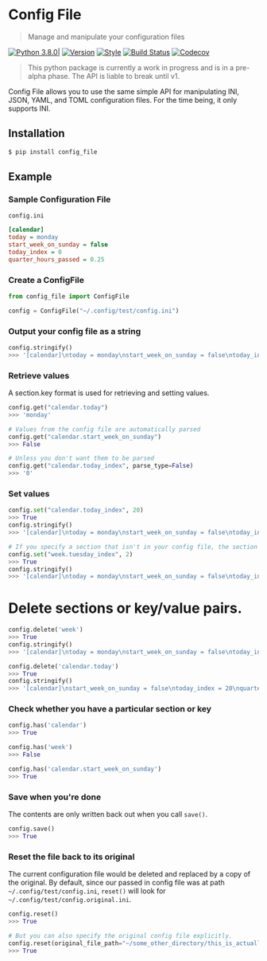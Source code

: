 # Config File 

> Manage and manipulate your configuration files

[![Python 3.8.0|](https://img.shields.io/badge/python-3.8.0-blue.svg)](https://www.python.org/downloads/release/python-380/) 
[![Version](https://img.shields.io/pypi/v/config-file)](https://pypi.org/project/config-file/)
[![Style](https://img.shields.io/badge/code%20style-black-000000.svg)](https://pypi.org/project/black/)
[![Build Status](https://travis-ci.com/eugenetriguba/config_file.svg?branch=master)](https://travis-ci.com/eugenetriguba/config_file)
[![Codecov](https://codecov.io/gh/eugenetriguba/config_file/graph/badge.svg)](https://codecov.io/gh/eugenetriguba/config_file)

> This python package is currently a work in progress and is in a pre-alpha phase. The API is liable to break until v1.

Config File allows you to use the same simple API for manipulating INI, JSON, 
YAML, and TOML configuration files. For the time being, it only supports INI.

## Installation
```bash
$ pip install config_file
```

## Example

### Sample Configuration File

`config.ini`
```ini
[calendar]
today = monday
start_week_on_sunday = false
today_index = 0
quarter_hours_passed = 0.25
```

### Create a ConfigFile
```python
from config_file import ConfigFile

config = ConfigFile("~/.config/test/config.ini")
```

### Output your config file as a string
```python
config.stringify()
>>> '[calendar]\ntoday = monday\nstart_week_on_sunday = false\ntoday_index = 0\nquarter_hours_passed = 0.25\n\n'
```

### Retrieve values
A section.key format is used for retrieving and setting values.
```python
config.get("calendar.today")
>>> 'monday'

# Values from the config file are automatically parsed
config.get("calendar.start_week_on_sunday")
>>> False

# Unless you don't want them to be parsed
config.get("calendar.today_index", parse_type=False)
>>> '0'
```

### Set values
```python
config.set("calendar.today_index", 20)
>>> True
config.stringify()
>>> '[calendar]\ntoday = monday\nstart_week_on_sunday = false\ntoday_index = 20\nquarter_hours_passed = 0.25\n\n'

# If you specify a section that isn't in your config file, the section and the key are added for you.
config.set("week.tuesday_index", 2)
>>> True
config.stringify()
>>> '[calendar]\ntoday = monday\nstart_week_on_sunday = false\ntoday_index = 20\nquarter_hours_passed = 0.25\n\n[week]\ntuesday_index = 2\n\n'
```

# Delete sections or key/value pairs.
```python
config.delete('week')
>>> True
config.stringify()
>>> '[calendar]\ntoday = monday\nstart_week_on_sunday = false\ntoday_index = 20\nquarter_hours_passed = 0.25\n\n'

config.delete('calendar.today')
>>> True
config.stringify()
>>> '[calendar]\nstart_week_on_sunday = false\ntoday_index = 20\nquarter_hours_passed = 0.25\n\n'
```


### Check whether you have a particular section or key
```python
config.has('calendar')
>>> True

config.has('week')
>>> False

config.has('calendar.start_week_on_sunday')
>>> True
```

### Save when you're done
The contents are only written back out when you call `save()`.
```python
config.save()
>>> True
```

### Reset the file back to its original 

The current configuration file would be deleted and replaced by a copy of the original. 
By default, since our passed in config file was at path `~/.config/test/config.ini`, `reset()` 
will look for `~/.config/test/config.original.ini`.

```python
config.reset()
>>> True

# But you can also specify the original config file explicitly.
config.reset(original_file_path="~/some_other_directory/this_is_actually_the_original.ini")
>>> True
```
